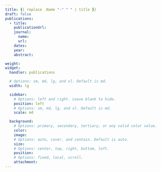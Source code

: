 ```yaml
---
title: {{ replace .Name "-" " " | title }}
draft: false
publications:
  - title:
    publicationUrl:
    journal:
      name:
      url:
    dates:
    year:
    abstract:

weight:
widget:
  handler: publications

  # Options: sm, md, lg, and xl. Default is md.
  width: lg

  sidebar:
    # Options: left and right. Leave blank to hide.
    position: left
    # Options: sm, md, lg, and xl. Default is md.
    scale: md

  background:
    # Options: primary, secondary, tertiary, or any valid color value. Default is primary.
    color:
    image:
    # Options: auto, cover, and contain. Default is auto.
    size:
    # Options: center, top, right, bottom, left.
    position:
    # Options: fixed, local, scroll.
    attachment:
---
```

